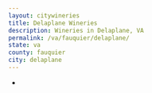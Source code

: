 ```yaml
---
layout: citywineries
title: Delaplane Wineries
description: Wineries in Delaplane, VA
permalink: /va/fauquier/delaplane/
state: va
county: fauquier
city: delaplane
---
```

-
